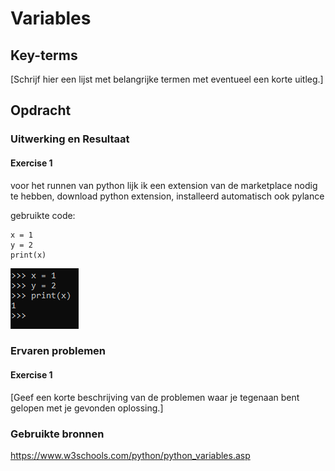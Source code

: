# Variables


## Key-terms
[Schrijf hier een lijst met belangrijke termen met eventueel een korte uitleg.]

## Opdracht
### Uitwerking en Resultaat
#### Exercise 1
voor het runnen van python lijk ik een extension van de marketplace nodig te hebben, download python extension, installeerd automatisch ook pylance  

gebruikte code: 

    x = 1  
    y = 2  
    print(x)  


![result](Images/02-input-result-1.PNG)

### Ervaren problemen
#### Exercise 1
[Geef een korte beschrijving van de problemen waar je tegenaan bent gelopen met je gevonden oplossing.]

### Gebruikte bronnen
https://www.w3schools.com/python/python_variables.asp